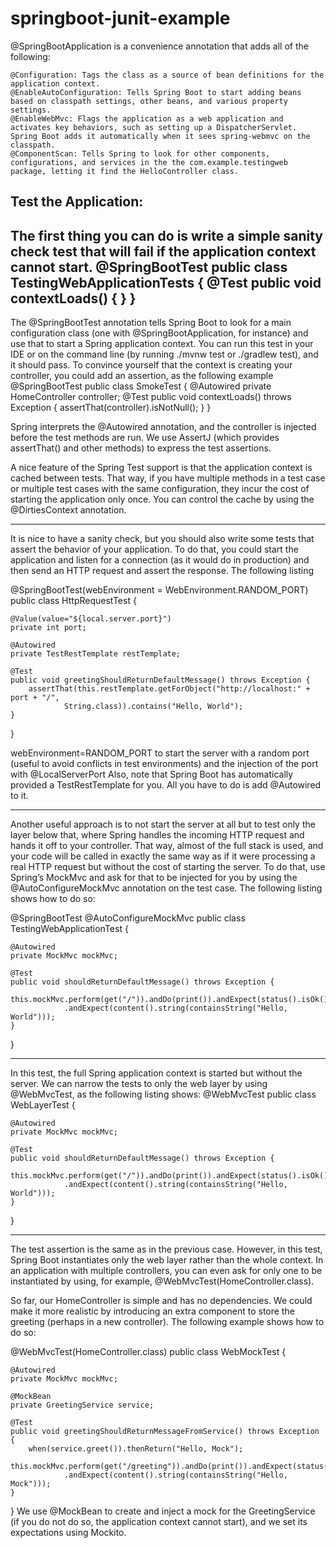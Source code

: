 # springboot-junit-example

@SpringBootApplication is a convenience annotation that adds all of the following:

    @Configuration: Tags the class as a source of bean definitions for the application context.
    @EnableAutoConfiguration: Tells Spring Boot to start adding beans based on classpath settings, other beans, and various property settings.
    @EnableWebMvc: Flags the application as a web application and activates key behaviors, such as setting up a DispatcherServlet. Spring Boot adds it automatically when it sees spring-webmvc on the classpath.
    @ComponentScan: Tells Spring to look for other components, configurations, and services in the the com.example.testingweb package, letting it find the HelloController class.


Test the Application:
---------------------
The first thing you can do is write a simple sanity check test that will fail if the application context cannot start.
@SpringBootTest
public class TestingWebApplicationTests {
@Test
	public void contextLoads() {
	}
}
---------------------
The @SpringBootTest annotation tells Spring Boot to look for a main configuration class (one with @SpringBootApplication, for instance) and use that to start a Spring application context. 
You can run this test in your IDE or on the command line (by running ./mvnw test or ./gradlew test), and it should pass.
To convince yourself that the context is creating your controller, you could add an assertion, as the following example
@SpringBootTest
public class SmokeTest {
	@Autowired
	private HomeController controller;
	@Test
	public void contextLoads() throws Exception {
		assertThat(controller).isNotNull();
	}
}

Spring interprets the @Autowired annotation, and the controller is injected before the test methods are run. 
We use AssertJ (which provides assertThat() and other methods) to express the test assertions.

A nice feature of the Spring Test support is that the application context is cached between tests. 
That way, if you have multiple methods in a test case or multiple test cases with the same configuration, they incur the cost of starting the application only once. 
You can control the cache by using the @DirtiesContext annotation.

------------------------------
It is nice to have a sanity check, but you should also write some tests that assert the behavior of your application. 
To do that, you could start the application and listen for a connection (as it would do in production) and then send an HTTP request and assert the response. 
The following listing

@SpringBootTest(webEnvironment = WebEnvironment.RANDOM_PORT)
public class HttpRequestTest {

	@Value(value="${local.server.port}")
	private int port;

	@Autowired
	private TestRestTemplate restTemplate;

	@Test
	public void greetingShouldReturnDefaultMessage() throws Exception {
		assertThat(this.restTemplate.getForObject("http://localhost:" + port + "/",
				String.class)).contains("Hello, World");
	}
}

webEnvironment=RANDOM_PORT to start the server with a random port (useful to avoid conflicts in test environments) and the injection of the port with @LocalServerPort
Also, note that Spring Boot has automatically provided a TestRestTemplate for you. All you have to do is add @Autowired to it.

------------------------------------------------------------------------------------
Another useful approach is to not start the server at all but to test only the layer below that, where Spring handles the incoming HTTP request and hands it off to your controller. 
That way, almost of the full stack is used, and your code will be called in exactly the same way as if it were processing a real HTTP request but without the cost of starting the server. 
To do that, use Spring’s MockMvc and ask for that to be injected for you by using the @AutoConfigureMockMvc annotation on the test case. 
The following listing shows how to do so:

@SpringBootTest
@AutoConfigureMockMvc
public class TestingWebApplicationTest {

	@Autowired
	private MockMvc mockMvc;

	@Test
	public void shouldReturnDefaultMessage() throws Exception {
		this.mockMvc.perform(get("/")).andDo(print()).andExpect(status().isOk())
				.andExpect(content().string(containsString("Hello, World")));
	}
}

--------------------------------------------------------------------------------------
In this test, the full Spring application context is started but without the server. 
We can narrow the tests to only the web layer by using @WebMvcTest, as the following listing shows:
@WebMvcTest
public class WebLayerTest {

	@Autowired
	private MockMvc mockMvc;

	@Test
	public void shouldReturnDefaultMessage() throws Exception {
		this.mockMvc.perform(get("/")).andDo(print()).andExpect(status().isOk())
				.andExpect(content().string(containsString("Hello, World")));
	}
}

----------------------------------------------------------------------------------------

The test assertion is the same as in the previous case. However, in this test, Spring Boot instantiates only the web layer rather than the whole context. 
In an application with multiple controllers, you can even ask for only one to be instantiated by using, for example, @WebMvcTest(HomeController.class).

So far, our HomeController is simple and has no dependencies. We could make it more realistic by introducing an extra component to store the greeting 
(perhaps in a new controller). The following example shows how to do so:

@WebMvcTest(HomeController.class)
public class WebMockTest {

	@Autowired
	private MockMvc mockMvc;

	@MockBean
	private GreetingService service;

	@Test
	public void greetingShouldReturnMessageFromService() throws Exception {
		when(service.greet()).thenReturn("Hello, Mock");
		this.mockMvc.perform(get("/greeting")).andDo(print()).andExpect(status().isOk())
				.andExpect(content().string(containsString("Hello, Mock")));
	}
}
We use @MockBean to create and inject a mock for the GreetingService (if you do not do so, the application context cannot start), and we set its expectations using Mockito.
